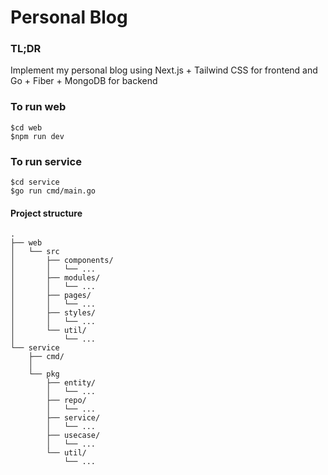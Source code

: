 # Personal Blog

### TL;DR
Implement my personal blog using Next.js + Tailwind CSS for frontend and Go + Fiber + MongoDB for backend

### To run web
```
$cd web
$npm run dev
```

### To run service
```
$cd service
$go run cmd/main.go
```

#### Project structure
```
.
├── web
│   └── src
│       ├── components/
│       │   └── ...
│       ├── modules/
│       │   └── ... 
│       ├── pages/
│       │   └── ... 
│       ├── styles/
│       │   └── ... 
│       └── util/
│           └── ...
└── service
    ├── cmd/
    │ 
    └── pkg
        ├── entity/
        │   └── ...
        ├── repo/
        │   └── ... 
        ├── service/
        │   └── ... 
        ├── usecase/
        │   └── ... 
        └── util/
            └── ...
```
